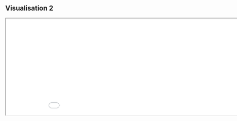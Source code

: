  ## Visualisation 2
 
 <!--	Exported from Voyant Tools (voyant-tools.org).
The iframe src attribute below uses a relative protocol to better function with both
http and https sites, but if you're embedding this into a local web page (file protocol)
you should add an explicit protocol (https if you're using voyant-tools.org, otherwise
it depends on this server.
Feel free to change the height and width values or other styling below: -->
<iframe style='width: 957px; height: 307px;' src='//voyant.tools.huma-num.fr/tool/MicroSearch/?query=marbre*&corpus=d321128087391c04be5609bffc5a72d5'></iframe>

